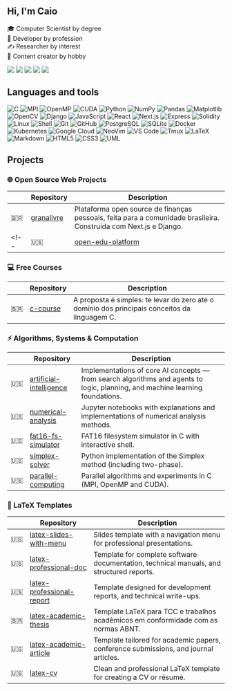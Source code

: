 ## Hi, I'm Caio
🎓 Computer Scientist by degree  
💼 Developer by profession  
✍ Researcher by interest  
🧢 Content creator by hobby  


<div> <a href="https://www.youtube.com/@fromcaio" target="_blank"><img src="https://img.shields.io/badge/YouTube-FF0000?style=for-the-badge&logo=youtube&logoColor=white" target="_blank"></a> <a href="https://instagram.com/fromcaio_" target="_blank"><img src="https://img.shields.io/badge/-Instagram-%23E4405F?style=for-the-badge&logo=instagram&logoColor=white" target="_blank"></a> <a href="https://discord.gg/6fv5Qdpj" target="_blank"><img src="https://img.shields.io/badge/Discord-7289DA?style=for-the-badge&logo=discord&logoColor=white" target="_blank"></a> <a href = "mailto:fromcaio.contato@gmail.com"><img src="https://img.shields.io/badge/-Gmail-%23333?style=for-the-badge&logo=gmail&logoColor=white" target="_blank"></a> <a href="https://www.linkedin.com/in/fromcaio/" target="_blank"><img src="https://img.shields.io/badge/-LinkedIn-%230077B5?style=for-the-badge&logo=linkedin&logoColor=white" target="_blank"></a> </div>

## Languages and tools

<div>
<!-- ======================== -->
<!-- 🧮 Low-Level & HPC Tools -->
<!-- ======================== -->
<img alt="C" src="https://img.shields.io/badge/C-00599C?style=for-the-badge&logo=c&logoColor=white" />
<img alt="MPI" src="https://img.shields.io/badge/MPI-CC0000?style=for-the-badge" />
<img alt="OpenMP" src="https://img.shields.io/badge/OpenMP-2C5BB4?style=for-the-badge&logo=openmp&logoColor=white" />
<img alt="CUDA" src="https://img.shields.io/badge/CUDA-76B900?style=for-the-badge&logo=nvidia&logoColor=white" />

<!-- ======================== -->
<!-- 🐍 Python Ecosystem -->
<!-- ======================== -->
<img alt="Python" src="https://img.shields.io/badge/-Python-3776AB?style=for-the-badge&logo=Python&logoColor=white" />
<img alt="NumPy" src="https://img.shields.io/badge/NumPy-013243?style=for-the-badge&logo=numpy&logoColor=white" />
<img alt="Pandas" src="https://img.shields.io/badge/Pandas-150458?style=for-the-badge&logo=pandas&logoColor=white" />
<img alt="Matplotlib" src="https://img.shields.io/badge/Matplotlib-eeeeee?style=for-the-badge&logo=Matplotlib&logoColor=blue" />
<img alt="OpenCV" src="https://img.shields.io/badge/OpenCV-5C3EE8?style=for-the-badge&logo=opencv&logoColor=white" />
<img alt="Django" src="https://img.shields.io/badge/Django-092E20?style=for-the-badge&logo=django&logoColor=white" />

<!-- ======================== -->
<!-- ⚛️ Web Development -->
<!-- ======================== -->
<img alt="JavaScript" src="https://img.shields.io/badge/JavaScript-F7DF1E?style=for-the-badge&logo=javascript&logoColor=black" />
<img alt="React" src="https://img.shields.io/badge/React-20232A?style=for-the-badge&logo=react&logoColor=61DAFB" />
<img alt="Next.js" src="https://img.shields.io/badge/Next.js-000000?style=for-the-badge&logo=next.js&logoColor=white" />
<img alt="Express" src="https://img.shields.io/badge/Express-000000?style=for-the-badge&logo=express&logoColor=white" />

<!-- ======================== -->
<!-- 🧱 Blockchain -->
<!-- ======================== -->
<img alt="Solidity" src="https://img.shields.io/badge/Solidity-363636?style=for-the-badge&logo=solidity&logoColor=white" />

<!-- ======================== -->
<!-- 💻 System & Terminal -->
<!-- ======================== -->
<img alt="Linux" src="https://img.shields.io/badge/Linux-FCC624?style=for-the-badge&logo=linux&logoColor=black" />
<img alt="Shell" src="https://img.shields.io/badge/Shell_Script-121011?style=for-the-badge&logo=gnu-bash&logoColor=white" />

<!-- ======================== -->
<!-- 🌱 Version Control -->
<!-- ======================== -->
<img alt="Git" src="https://img.shields.io/badge/Git-F05032?style=for-the-badge&logo=git&logoColor=white" />
<img alt="GitHub" src="https://img.shields.io/badge/GitHub-181717?style=for-the-badge&logo=github&logoColor=white" />

<!-- ======================== -->
<!-- 🗄️ Databases -->
<!-- ======================== -->
<img alt="PostgreSQL" src="https://img.shields.io/badge/Postgres-316192?style=for-the-badge&logo=postgresql&logoColor=white" />
<img alt="SQLite" src="https://img.shields.io/badge/SQLite-07405E?style=for-the-badge&logo=sqlite&logoColor=white" />

<!-- ======================== -->
<!-- ☁️ DevOps & Cloud -->
<!-- ======================== -->
<img alt="Docker" src="https://img.shields.io/badge/Docker-2496ED?style=for-the-badge&logo=docker&logoColor=white" />
<img alt="Kubernetes" src="https://img.shields.io/badge/Kubernetes-326CE5?style=for-the-badge&logo=kubernetes&logoColor=white" />
<img alt="Google Cloud" src="https://img.shields.io/badge/Google_Cloud-4285F4?style=for-the-badge&logo=google-cloud&logoColor=white" />

<!-- ======================== -->
<!-- ⚙️ Editors & Tools -->
<!-- ======================== -->
<img alt="NeoVim" src="https://img.shields.io/badge/Neovim-57A143?style=for-the-badge&logo=neovim&logoColor=white" />
<img alt="VS Code" src="https://img.shields.io/badge/VS%20Code-0078d7?style=for-the-badge&logo=visual-studio-code&logoColor=white" />
<img alt="Tmux" src="https://img.shields.io/badge/Tmux-1BB91F?style=for-the-badge&logo=tmux&logoColor=white" />

<!-- ======================== -->
<!-- 📄 Documentation & Markup -->
<!-- ======================== -->
<img alt="LaTeX" src="https://img.shields.io/badge/LaTeX-008080?style=for-the-badge&logo=latex&logoColor=white" />
<img alt="Markdown" src="https://img.shields.io/badge/Markdown-000000?style=for-the-badge&logo=markdown&logoColor=white" />
<img alt="HTML5" src="https://img.shields.io/badge/HTML5-E34F26?style=for-the-badge&logo=html5&logoColor=white" />
<img alt="CSS3" src="https://img.shields.io/badge/CSS3-1572B6?style=for-the-badge&logo=css3&logoColor=white" />
<img alt="UML" src="https://img.shields.io/badge/UML-FAA918?style=for-the-badge" />

</div>

## Projects

### 🌐 Open Source Web Projects
| | Repository | Description |
|-----------|-------------|-------------|
| 🇧🇷 | [granalivre](https://github.com/fromcaio/granalivre) | Plataforma open source de finanças pessoais, feita para a comunidade brasileira. Construída com Next.js e Django. |
<!-- | 🇺🇸 | [open-edu-platform](https://github.com/fromcaio/open-edu-platform) | Open-source Next.js platform to simplify publishing rich, interactive content with Markdown + LaTeX + code blocks. | -->

### 💻 Free Courses
| | Repository | Description |
|-----------|-------------|-------------|
| 🇧🇷 | [c-course](https://github.com/fromcaio/c-course) | A proposta é simples: te levar do zero até o domínio dos principais conceitos da linguagem C. |

### ⚡ Algorithms, Systems & Computation
| | Repository | Description |
|-----------|-------------|-------------|
| 🇺🇸 | [artificial-intelligence](https://github.com/fromcaio/artificial-intelligence) | Implementations of core AI concepts — from search algorithms and agents to logic, planning, and machine learning foundations. |
| 🇺🇸 | [numerical-analysis](https://github.com/fromcaio/numerical-analysis) | Jupyter notebooks with explanations and implementations of numerical analysis methods. |
| 🇺🇸 | [fat16-fs-simulator](https://github.com/fromcaio/fat16-fs-simulator) | FAT16 filesystem simulator in C with interactive shell. |
| 🇺🇸 | [simplex-solver](https://github.com/fromcaio/simplex-solver) | Python implementation of the Simplex method (including two-phase). |
| 🇺🇸 | [parallel-computing](https://github.com/fromcaio/parallel-computing) | Parallel algorithms and experiments in C (MPI, OpenMP and CUDA). |

### 📄 LaTeX Templates
| | Repository | Description |
|-----------|-------------|-------------|
| 🇺🇸 | [latex-slides-with-menu](https://github.com/fromcaio/latex-slides-with-menu) | Slides template with a navigation menu for professional presentations. |
| 🇺🇸 | [latex-professional-doc](https://github.com/fromcaio/latex-doc-template) | Template for complete software documentation, technical manuals, and structured reports. |
| 🇺🇸 | [latex-professional-report](https://github.com/fromcaio/latex-article) | Template designed for development reports, and technical write-ups. |
| 🇧🇷 | [latex-academic-thesis](https://github.com/fromcaio/latex-academic-thesis) | Template LaTeX para TCC e trabalhos acadêmicos em conformidade com as normas ABNT. |
| 🇺🇸 | [latex-academic-article](https://github.com/fromcaio/latex-academic-article) | Template tailored for academic papers, conference submissions, and journal articles. |
| 🇺🇸 | [latex-cv](https://github.com/fromcaio/latex-cv) | Clean and professional LaTeX template for creating a CV or résumé. |
